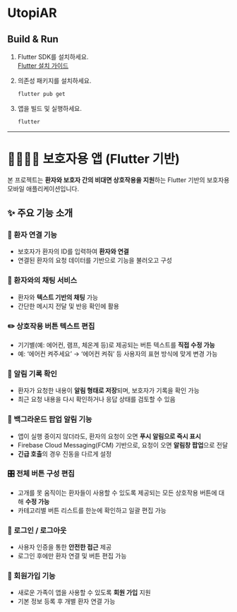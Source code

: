# UtopiAR

## Build & Run

1. Flutter SDK를 설치하세요.  
   [Flutter 설치 가이드](https://docs.flutter.dev/get-started/install)

2. 의존성 패키지를 설치하세요.
   ```sh
   flutter pub get
   ```

3. 앱을 빌드 및 실행하세요.
   ```sh
   flutter


---

# 👨‍👩‍👧‍👦 보호자용 앱 (Flutter 기반)

본 프로젝트는 **환자와 보호자 간의 비대면 상호작용을 지원**하는 Flutter 기반의 보호자용 모바일 애플리케이션입니다.  


## ✨ 주요 기능 소개

### 👥 환자 연결 기능
- 보호자가 환자의 ID를 입력하여 **환자와 연결**
- 연결된 환자의 요청 데이터를 기반으로 기능을 불러오고 구성

### 💬 환자와의 채팅 서비스
- 환자와 **텍스트 기반의 채팅** 가능
- 간단한 메시지 전달 및 반응 확인에 활용

### ✏️ 상호작용 버튼 텍스트 편집
- 기기별(예: 에어컨, 램프, 체온계 등)로 제공되는 버튼 텍스트를 **직접 수정 가능**
- 예: ‘에어컨 켜주세요’ → ‘에어컨 켜줘’ 등 사용자의 표현 방식에 맞게 변경 가능

### 📄 알림 기록 확인
- 환자가 요청한 내용이 **알림 형태로 저장**되며, 보호자가 기록을 확인 가능
- 최근 요청 내용을 다시 확인하거나 응답 상태를 검토할 수 있음

### 🔔 백그라운드 팝업 알림 기능
- 앱이 실행 중이지 않더라도, 환자의 요청이 오면 **푸시 알림으로 즉시 표시**
- Firebase Cloud Messaging(FCM) 기반으로, 요청이 오면 **알림창 팝업**으로 전달
- **긴급 호출**의 경우 진동을 다르게 설정


### 🎛️ 전체 버튼 구성 편집
- 고개를 못 움직이는 환자들이 사용할 수 있도록 제공되는 모든 상호작용 버튼에 대해 **수정 가능**
- 카테고리별 버튼 리스트를 한눈에 확인하고 일괄 편집 가능

### 🔐 로그인 / 로그아웃
- 사용자 인증을 통한 **안전한 접근** 제공
- 로그인 후에만 환자 연결 및 버튼 편집 가능

### 📝 회원가입 기능
- 새로운 가족이 앱을 사용할 수 있도록 **회원 가입** 지원
- 기본 정보 등록 후 개별 환자 연결 가능
